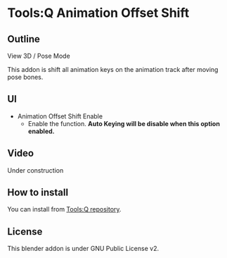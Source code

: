 # Tools:Q Animation Offset Shift

## Outline

View 3D / Pose Mode

This addon is shift all animation keys on the animation track after moving pose bones.

## UI

- Animation Offset Shift Enable
  - Enable the function. **Auto Keying will be disable when this option enabled.**

## Video

Under construction

## How to install

You can install from [Tools:Q repository](https://github.com/Project-StudioQ/tools_q).

## License

This blender addon is under GNU Public License v2.
